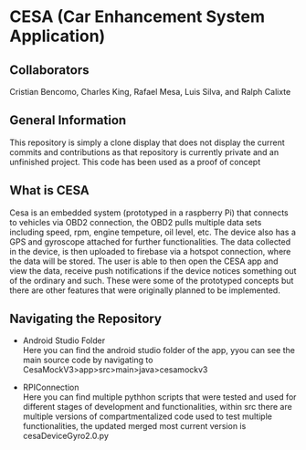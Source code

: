 # CESA (Car Enhancement System Application)

## Collaborators
Cristian Bencomo, Charles King, Rafael Mesa, Luis Silva, and Ralph Calixte

## General Information
This repository is simply a clone display that does not display the current commits and contributions as that repository is currently private and an unfinished project. 
This code has been used as a proof of concept

## What is CESA
Cesa is an embedded system (prototyped in a raspberry Pi) that connects to vehicles via OBD2 connection, the OBD2 pulls multiple data sets including speed, rpm, engine tempeture, oil level, etc. The device also has a GPS and gyroscope attached for further functionalities. The data collected in the device, is then uploaded to firebase via a hotspot connection, where the data will be stored. The user is able to then open the CESA app and view the data, receive push notifications if the device notices something out of the ordinary and such. These were some of the prototyped concepts but there are other features that were originally planned to be implemented.

## Navigating the Repository
* Android Studio Folder<br />
Here you can find the android studio folder of the app, yyou can see the main source code by navigating to CesaMockV3>app>src>main>java>cesamockv3

* RPIConnection<br />
Here you can find multiple pythhon scripts that were tested and used for different stages of development and functionalities, within src there are multiple versions of compartmentalized code used to test multiple functionalities, the updated merged most current version is cesaDeviceGyro2.0.py